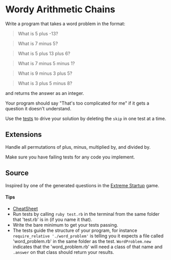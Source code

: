# Wordy Arithmetic Chains

Write a program that takes a word problem in the format:

> What is 5 plus -13?

> What is 7 minus 5?

> What is 5 plus 13 plus 6?

> What is 7 minus 5 minus 1?

> What is 9 minus 3 plus 5?

> What is 3 plus 5 minus 8?

and returns the answer as an integer.

Your program should say "That's too complicated for me" if it gets a question it doesn't understand.

Use the [tests](test.rb) to drive your solution by deleting the `skip` in one test at a time.

## Extensions

Handle all permutations of plus, minus, multiplied by, and divided by.

Make sure you have failing tests for any code you implement.

## Source
Inspired by one of the generated questions in the [Extreme Startup](https://github.com/rchatley/extreme_startup) game.

#### Tips
- [CheatSheet](https://www.cheatography.com/davechild/cheat-sheets/regular-expressions/)
- Run tests by calling `ruby test.rb` in the terminal from the same folder that 'test.rb' is in (if you name it that).
- Write the bare minimum to get your tests passing.
- The tests guide the structure of your program, for instance `require_relative './word_problem'` is telling you it expects a file called 'word_problem.rb' in the same folder as the test. `WordProblem.new` indicates that the 'word_problem.rb' will need a class of that name and `.answer` on that class should return your results.
